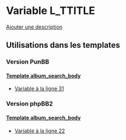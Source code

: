 # Variable L_TTITLE
[Ajouter une description](https://fa-tvars.appspot.com/var/L_TTITLE)

## Utilisations dans les templates

### Version PunBB

#### [Template album_search_body](punbb/album_search_body.md#readme)
* [Variable &agrave; la ligne 31](../punbb/album_search_body.tpl#L31)

### Version phpBB2

#### [Template album_search_body](subsilver/album_search_body.md#readme)
* [Variable &agrave; la ligne 22](../subsilver/album_search_body.tpl#L22)